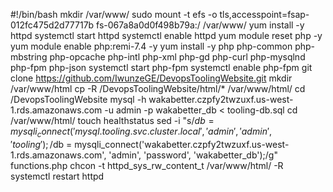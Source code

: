 #!/bin/bash
mkdir /var/www/
sudo mount -t efs -o tls,accesspoint=fsap-012fc475d2d77717b fs-067a8a0d0f498b79a:/ /var/www/
yum install -y httpd 
systemctl start httpd
systemctl enable httpd
yum module reset php -y
yum module enable php:remi-7.4 -y
yum install -y php php-common php-mbstring php-opcache php-intl php-xml php-gd php-curl php-mysqlnd php-fpm php-json
systemctl start php-fpm
systemctl enable php-fpm
git clone https://github.com/IwunzeGE/DevopsToolingWebsite.git
mkdir /var/www/html
cp -R /DevopsToolingWebsite/html/*  /var/www/html/
cd /DevopsToolingWebsite
mysql -h wakabetter.czpfy2twzuxf.us-west-1.rds.amazonaws.com -u admin -p wakabetter_db < tooling-db.sql
cd /var/www/html/
touch healthstatus
sed -i "s/$db = mysqli_connect('mysql.tooling.svc.cluster.local', 'admin', 'admin', 'tooling');/$db = mysqli_connect('wakabetter.czpfy2twzuxf.us-west-1.rds.amazonaws.com', 'admin', 'password', 'wakabetter_db');/g" functions.php
chcon -t httpd_sys_rw_content_t /var/www/html/ -R
systemctl restart httpd







